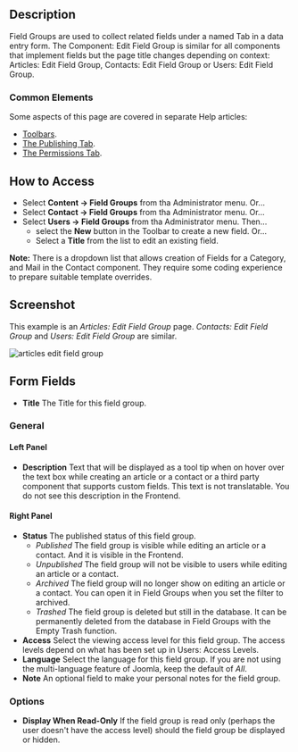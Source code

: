 <!-- Filename: Help4.x:Component:_Edit_Field_Group / Display title: Component: Edit Field Group -->

## Description

Field Groups are used to collect related fields under a named Tab in a
data entry form. The Component: Edit Field Group is similar for all components
that implement fields but the page title changes depending on context:
Articles: Edit Field Group, Contacts: Edit Field Group or Users: Edit Field
Group.

### Common Elements

Some aspects of this page are covered in separate Help articles:

* [Toolbars](jdocmanual?article=help/common-elements/toolbars).
* [The Publishing Tab](jdocmanual?article=help/common-elements/edit-publishing).
* [The Permissions Tab](jdocmanual?article=help/common-elements/edit-permissions).

## How to Access

* Select **Content → Field Groups** from tha Administrator menu. Or...
* Select **Contact → Field Groups** from tha Administrator menu. Or...
* Select **Users → Field Groups** from tha Administrator menu. Then...
  * select the **New** button in the Toolbar to create a new field. Or...
  * Select a **Title** from the list to edit an existing field.

**Note:** There is a dropdown list that allows creation of Fields for a
Category, and Mail in the Contact component. They require some coding
experience to prepare suitable template overrides.

## Screenshot

This example is an *Articles: Edit Field Group* page. *Contacts: Edit Field Group*
and *Users: Edit Field Group* are similar.

![articles edit field group](../../../en/images/fields/articles-edit-field-group.png)

## Form Fields

- **Title** The Title for this field group.

### General

#### Left Panel

- **Description** Text that will be displayed as a tool tip when on hover
  over the text box while creating an article or a contact or a
  third party component that supports custom fields. This text is not
  translatable. You do not see this description in the Frontend.

#### Right Panel

- **Status** The published status of this field group.
  - *Published* The field group is visible while editing an article or a
    contact. And it is visible in the Frontend.
  - *Unpublished* The field group will not be visible to users while
    editing an article or a contact.
  - *Archived* The field group will no longer show on editing an article
    or a contact. You can open it in Field Groups when you set the filter
    to archived.
  - *Trashed* The field group is deleted but still in the database. It
    can be permanently deleted from the database in Field Groups with the
    Empty Trash function.
- **Access** Select the viewing access level for this field group. The
  access levels depend on what has been set up in Users: Access Levels.
- **Language** Select the language for this field group. If you are not
  using the multi-language feature of Joomla, keep the default of *All*.
- **Note** An optional field to make your personal notes for the field
  group.

### Options

- **Display When Read-Only** If the field group is read only (perhaps
  the user doesn't have the access level) should the field group be
  displayed or hidden.

